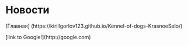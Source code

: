 <p align="center"><h1>Новости</h1></p>
<p> [Главная] (https://kirillgorlov123.github.io/Kennel-of-dogs-KrasnoeSelo/)
  <p>[link to Google!](http://google.com)</p>
